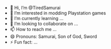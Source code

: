 - 👋 Hi, I’m @TiredSamurai
- 👀 I’m interested in modding Playstation games
- 🌱 I’m currently learning ...
- 💞️ I’m looking to collaborate on ...
- 📫 How to reach me ...
- 😄 Pronouns: Samurai, Son of God, Sword
- ⚡ Fun fact: ...

<!---
TiredSamurai/TiredSamurai is a ✨ special ✨ repository because its `README.md` (this file) appears on your GitHub profile.
You can click the Preview link to take a look at your changes.
--->

